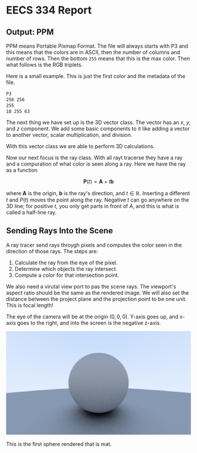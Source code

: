 # EECS 334 Report

## Output: PPM

PPM means Portable Pixmap Format. The file will always starts with P3 and this means that the colors are in ASCII, then the number of columns and number of rows. Then the bottom `255` means that this is the max color. Then what follows is the RGB triplets. 

Here is a small example. This is just the first color and the metadata of the file.

```
P3
256 256
255
18 255 63
```

The next thing we have set up is the 3D vector class. The vector has an $x$, $y$, and $z$ component. We add some basic components to it like adding a vector to another vector, scalar multiplication, and division.

With this vector class we are able to perform 3D calculations. 

Now our next focus is the ray class. With all rayt tracerse they have a ray and a compuration of what color is seen along a ray. Here we have the ray as a function 

$$\textbf{P}(t) = \textbf{A}+t\textbf{b}$$

where $\textbf{A}$ is the origin, $\textbf{b}$ is the ray's direction, and $t\in \mathbb{R}$. Inserting a different $t$ and $P(t)$ moves the point along the ray. Negative $t$ can go anywhere on the 3D line; for positive $t$, you only get parts in front of $A$, and this is what is called a half-line ray.

## Sending Rays Into the Scene

A ray tracer send rays throygh pixels and computes the color seen in the direction of those rays. The steps are:

1) Calculate the ray from the eye of the pixel.
2) Determine which objects the ray intersect.
3) Compute a color for that intersection point.

We also need a virutal view port to pas the scene rays. The viewport's aspect ratio should be the same as the rendered image. We will also set the distance between the project plane and the projection point to be one unit. This is focal length!

The eye of the camera will be at the origin $(0, 0, 0)$. Y-axis goes up, and x-axis goes to the right, and into the screen is the negative z-axis.

<img src = "grey-sphere.png">

This is the first sphere rendered that is mat.